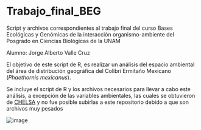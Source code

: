 # Trabajo_final_BEG
Script y archivos correspondientes al trabajo final del curso Bases Ecológicas y Genómicas de la 
interacción organismo-ambiente del Posgrado en Ciencias Biológicas de la UNAM

Alumno: Jorge Alberto Valle Cruz

El objetivo de este script de R, es realizar un análisis del espacio ambiental del área de distribución geográfica del
Colibrí Ermitaño Mexicano (*Phaethornis mexicanus*).

Se incluye el script de R y los archivos necesarios para llevar a cabo este análisis, a excepción
de las variables ambientales, las cuales se obtuvieron de [CHELSA](https://chelsa-climate.org/bioclim/)
y no fue posible subirlas a este repositorio debido a que son archivos muy pesados



![image](https://github.com/user-attachments/assets/de364d24-859a-449b-8b66-1a3234545893)

